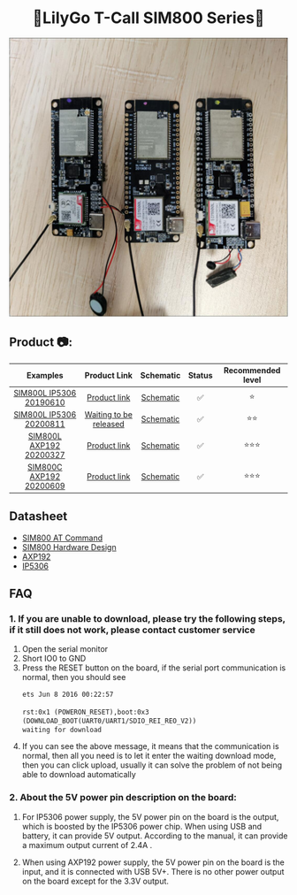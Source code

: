 
<h1 align = "center">🌟LilyGo T-Call SIM800 Series🌟</h1>

![](image/Product.jpg)

<h2 align = "left">Product 📷:</h2>

|                      Examples                      |                           Product  Link                            |                          Schematic                          | Status | Recommended level |
| :------------------------------------------------: | :----------------------------------------------------------------: | :---------------------------------------------------------: | :----: | :---------------: |
| [SIM800L IP5306 20190610](./doc/SIM800L_IP5306.MD) |  [Product link](https://www.aliexpress.com/item/33045221960.html)  | [Schematic](./schematic/LilyGo-SIM800L-IP5306-20190610.pdf) |   ✅    |         ⭐         |
| [SIM800L IP5306 20200811](./doc/SIM800L_IP5306.MD) |                     [Waiting to be released]()                     |                        [Schematic]()                        |   ✅    |        ⭐⭐         |
| [SIM800L AXP192 20200327](./doc/SIM800L_AXP192.MD) | [Product link](https://www.aliexpress.com/item/4000959701330.html) |  [Schematic](./schematic/LilyGo-SIM800L-PMU-20200409.pdf)   |   ✅    |        ⭐⭐⭐        |
| [SIM800C AXP192 20200609](./doc/SIM800C_AXP192.MD) | [Product link](https://pt.aliexpress.com/item/4001274909689.html)  |    [Schematic](./schematic/LilyGo-SIM800C-20200630.pdf)     |   ✅    |        ⭐⭐⭐        |

## Datasheet
- [SIM800 AT Command](./datasheet/sim800_series_at_command_manual_v1.01.pdf)
- [SIM800 Hardware Design](./datasheet/SIM800_Hardware%20Design_V1.08.pdf)
- [AXP192](http://www.x-powers.com/en.php/Info/product_detail/article_id/29)
- [IP5306](./datasheet/IP5306%20REG%20V1.4.pdf)


## FAQ

### 1. **If you are unable to download, please try the following steps, if it still does not work, please contact customer service**
1. Open the serial monitor
2. Short IO0 to GND
3. Press the RESET button on the board, if the serial port communication is normal, then you should see
    ```
    ets Jun 8 2016 00:22:57

    rst:0x1 (POWERON_RESET),boot:0x3 (DOWNLOAD_BOOT(UART0/UART1/SDIO_REI_REO_V2))
    waiting for download
    ```
4. If you can see the above message, it means that the communication is normal, then all you need is to let it enter the waiting download mode, then you can click upload, usually it can solve the problem of not being able to download automatically

### 2. **About the 5V power pin description on the board:**

1. For IP5306 power supply, the 5V power pin on the board is the output, which is boosted by the IP5306 power chip. When using USB and battery, it can provide 5V output. According to the manual, it can provide a maximum output current of 2.4A .

2. When using AXP192 power supply, the 5V power pin on the board is the input, and it is connected with USB 5V+. There is no other power output on the board except for the 3.3V output.